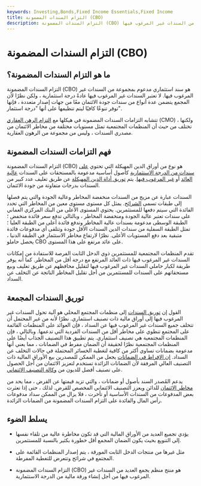 ```yaml
---
keywords: Investing,Bonds,Fixed Income Essentials,Fixed Income
title: التزام السندات المضمونة (CBO)
description: التزام السندات المضمونة (CBO) هو سند استثماري مدعوم بمجموعة من السندات غير المرغوب فيها.
---
```


# التزام السندات المضمونة (CBO)
## ما هو التزام السندات المضمونة؟

التزام السندات المضمونة (CBO) هو سند استثماري مدعوم بمجموعة من السندات غير المرغوب فيها. لا تعتبر السندات غير المرغوب فيها عادةً درجة استثمارية ، ولكن نظرًا لأن المجمع يتضمن عدة أنواع من سندات جودة الائتمان معًا من جهات إصدار متعددة ، فإنها توفر تنوعًا كافيًا ليتم تنظيمها على أنها "درجة استثمار".

تتشابه التزامات السندات المضمونة في هيكلها مع [التزام الرهن العقاري](/cmo) (CMO) ، ولكنها تختلف من حيث أن المنظمات المجتمعية تمثل مستويات مختلفة من مخاطر الائتمان من مصدري السندات ، وليس من مجموعة من الرهون العقارية.

## فهم التزامات السندات المضمونة

التزام السندات المضمونة (CBO) هو نوع من أوراق الدين المهيكلة التي تحتوي [على سندات من الدرجة الاستثمارية](/investmentgrade) كأصول أساسية مدعومة بالمستحقات على السندات [عالية العائد](/high_yield_bond) أو [غير المرغوب فيها](/junkbond). يتم [توريق أداة الدين المهيكلة](/securitize) عن طريق تغليف عدد كبير من السندات بدرجات متفاوتة من جودة الائتمان.

السندات عبارة عن مزيج من السندات منخفضة المخاطر وعالية الجودة والتي يتم فصلها إلى طبقات تسمى [الشرائح](/tranches). يمثل كل مستوى مستوى معين من المخاطر التي تحدد الفائدة التي سيتم دفعها للمستثمرين. يحتوي المستوى الأعلى من البنك المركزي العماني على سندات تعتبر عالية الجودة ومنخفضة المخاطر ، وبالتالي تدفع سعر فائدة منخفض ؛ الطبقة الوسطى مدعومة بسندات عالية المخاطر وتدفع فائدة أعلى من الطبقة العليا ؛ تمثل الطبقة السفلية من سندات الدين السندات الأقل جودة وتتلقى أي مدفوعات فائدة متبقية بعد دفع المستويات الأعلى. نظرًا لارتفاع مخاطر الاستثمار في الطبقة الدنيا ، يحصل حاملو CBO على عائد مرتفع على هذا المستوى.

تقدم المنظمات المجتمعية للمستثمرين ذوي الدخل الثابت الفرصة للاستفادة من إمكانات السندات غير المرغوب فيها ذات العائد المرتفع مع درجة أقل من المخاطر. كما أنه يوفر طريقة لكبار حاملي السندات غير المرغوب فيها لتقليل محافظهم عن طريق تغليف وبيع مستحقاتهم على السندات للمستثمرين من أجل تقليل المخاطر الناتجة عن التخلف عن السداد.

## توريق السندات المجمعة

القول إن [توريق السندات](/securitization) إلى منظمات المجتمع المحلي هو آلية تحول السندات غير المرغوب فيها إلى أوراق مالية ذات تصنيف استثماري. نظرًا لأنه من غير المحتمل أن تتخلف جميع السندات غير المرغوب فيها عن السداد ، فإن العوائد على المنظمات القائمة على المجتمع تنطوي على مخاطر أقل من السندات الفردية التي تدعمها. وبالتالي ، فإن المنظمات المجتمعية هي تصنيف استثماري. يتم تطبيق هذا التصنيف الجذاب أيضًا على المنظمات المجتمعية نظرًا لحقيقة أن الضمان مفرط في الضمانات ، مما يعني أنها مدعومة بضمانات تساوي أكثر من كافية لتغطية الخسائر المحتملة في حالات التخلف عن السداد. [إن الإفراط في الضمانات](/overcollateralization) يجعل من الممكن للمصدرين بيع الأوراق المالية ذات التصنيف العالي المرفقة لأن الضمانات الزائدة تستخدم لتعزيز الائتمان من أجل الحصول على تصنيف أفضل للديون من [وكالة التصنيف الائتماني](/bond-rating-agencies).

يدعم المُصدر السند بأصول أو ضمانات ، والتي تزيد قيمتها عن القرض ، مما يحد من [مخاطر الائتمان](/creditrisk) للدائن ويعزز التصنيف الائتماني المخصص للقرض. لذلك ، حتى إذا تعثرت بعض المدفوعات من السندات الأساسية أو تأخرت ، فلا يزال من الممكن سداد مدفوعات رأس المال والفائدة على التزام السندات المضمونة من الضمانات الزائدة.

## يسلط الضوء

- يؤدي تجميع العديد من الأوراق المالية التي قد تكون مخاطرة عالية من تلقاء نفسها إلى التنويع بحيث يكون الضمان المجمع أقل خطورة بكثير بالنسبة للمستثمرين.

- مثل غيرها من منتجات الدخل الثابت المورقة ، يتم إصدار المنظمات القائمة على المجتمع في شرائح وتتعرض للتغطية المفرطة.

- التزام السندات المضمونة (CBO) هو منتج منظم يجمع العديد من السندات غير المرغوب فيها من أجل إنشاء ورقة مالية من الدرجة الاستثمارية.

